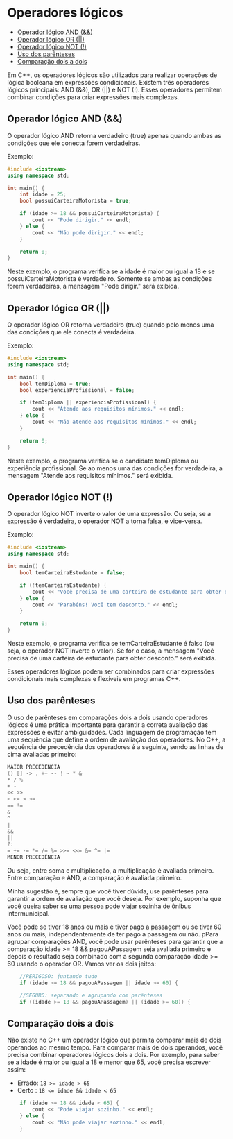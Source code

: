 # Operadores lógicos

[](toc)

- [Operador lógico AND (&&)](#operador-lógico-and-)
- [Operador lógico OR (||)](#operador-lógico-or-)
- [Operador lógico NOT (!)](#operador-lógico-not-)
- [Uso dos parênteses](#uso-dos-parênteses)
- [Comparação dois a dois](#comparação-dois-a-dois)
[](toc)

Em C++, os operadores lógicos são utilizados para realizar operações de lógica booleana em expressões condicionais. Existem três operadores lógicos principais: AND (&&), OR (||) e NOT (!). Esses operadores permitem combinar condições para criar expressões mais complexas.

## Operador lógico AND (&&)

O operador lógico AND retorna verdadeiro (true) apenas quando ambas as condições que ele conecta forem verdadeiras.

Exemplo:

```cpp
#include <iostream>
using namespace std;

int main() {
    int idade = 25;
    bool possuiCarteiraMotorista = true;

    if (idade >= 18 && possuiCarteiraMotorista) {
        cout << "Pode dirigir." << endl;
    } else {
        cout << "Não pode dirigir." << endl;
    }

    return 0;
}
```

Neste exemplo, o programa verifica se a idade é maior ou igual a 18 e se possuiCarteiraMotorista é verdadeiro. Somente se ambas as condições forem verdadeiras, a mensagem "Pode dirigir." será exibida.

## Operador lógico OR (||)

O operador lógico OR retorna verdadeiro (true) quando pelo menos uma das condições que ele conecta é verdadeira.

Exemplo:

```cpp
#include <iostream>
using namespace std;

int main() {
    bool temDiploma = true;
    bool experienciaProfissional = false;

    if (temDiploma || experienciaProfissional) {
        cout << "Atende aos requisitos mínimos." << endl;
    } else {
        cout << "Não atende aos requisitos mínimos." << endl;
    }

    return 0;
}
```

Neste exemplo, o programa verifica se o candidato temDiploma ou experiência profissional. Se ao menos uma das condições for verdadeira, a mensagem "Atende aos requisitos mínimos." será exibida.

## Operador lógico NOT (!)

O operador lógico NOT inverte o valor de uma expressão. Ou seja, se a expressão é verdadeira, o operador NOT a torna falsa, e vice-versa.

Exemplo:

```cpp
#include <iostream>
using namespace std;

int main() {
    bool temCarteiraEstudante = false;

    if (!temCarteiraEstudante) {
        cout << "Você precisa de uma carteira de estudante para obter desconto." << endl;
    } else {
        cout << "Parabéns! Você tem desconto." << endl;
    }

    return 0;
}
```

Neste exemplo, o programa verifica se temCarteiraEstudante é falso (ou seja, o operador NOT inverte o valor). Se for o caso, a mensagem "Você precisa de uma carteira de estudante para obter desconto." será exibida.

Esses operadores lógicos podem ser combinados para criar expressões condicionais mais complexas e flexíveis em programas C++.

## Uso dos parênteses

O uso de parênteses em comparações dois a dois usando operadores lógicos é uma prática importante para garantir a correta avaliação das expressões e evitar ambiguidades. Cada linguagem de programação tem uma sequência que define a ordem de avaliação dos operadores. No C++, a sequência de precedência dos operadores é a seguinte, sendo as linhas de cima avaliadas primeiro:

```cpp
MAIOR PRECEDÊNCIA
() [] -> . ++ -- ! ~ * &
* / %
+ -
<< >>
< <= > >=
== !=
&
^
|
&&
||
?:
= += -= *= /= %= >>= <<= &= ^= |=
MENOR PRECEDÊNCIA
```

Ou seja, entre soma e multiplicação, a multiplicação é avaliada primeiro. Entre comparação e AND, a comparação é avaliada primeiro.

Minha sugestão é, sempre que você tiver dúvida, use parênteses para garantir a ordem de avaliação que você deseja. Por exemplo, suponha que você queira saber se uma pessoa pode viajar sozinha de ônibus intermunicipal.

Você pode se tiver 18 anos ou mais e tiver pago a passagem ou se tiver 60 anos ou mais, independentemente de ter pago a passagem ou não. pPara agrupar comparações AND, você pode usar parênteses para garantir que a comparação idade >= 18 && pagouAPassagem seja avaliada primeiro e depois o resultado seja combinado com a segunda comparação idade >= 60 usando o operador OR. Vamos ver os dois jeitos:

```cpp
    //PERIGOSO: juntando tudo
    if (idade >= 18 && pagouAPassagem || idade >= 60) {

    //SEGURO: separando e agrupando com parênteses
    if ((idade >= 18 && pagouAPassagem) || (idade >= 60)) {

```

## Comparação dois a dois

Não existe no C++ um operador lógico que permita comparar mais de dois operandos ao mesmo tempo. Para comparar mais de dois operandos, você precisa combinar operadores lógicos dois a dois. Por exemplo, para saber se a idade é maior ou igual a 18 e menor que 65, você precisa escrever assim:

- Errado: `18 >= idade > 65`
- Certo : `18 <= idade && idade < 65`

```cpp
    if (idade >= 18 && idade < 65) {
        cout << "Pode viajar sozinho." << endl;
    } else {
        cout << "Não pode viajar sozinho." << endl;
    }
```
